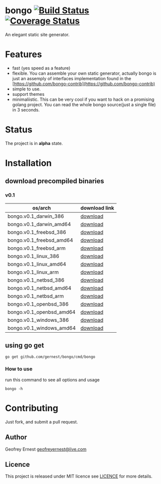 # bongo [![Build Status](https://travis-ci.org/gernest/bongo.svg)](https://travis-ci.org/gernest/bongo) [![Coverage Status](https://coveralls.io/repos/gernest/bongo/badge.svg?branch=master&service=github)](https://coveralls.io/github/gernest/bongo?branch=master)

An elegant static site generator.

# Features
* fast (yes speed as a feature)
* flexible. You can assemble your own static generator, actually bongo is just an assemply of interfaces implementation found in the [https://github.com/bongo-contrib](https://github.com/bongo-contrib)
* simple to use.
* support themes
* minimaliistic. This can be very cool if you want to hack on a promising golang project. You can read the whole bongo source(just a single file) in 3 seconds.

# Status
The project is in __alpha__ state.

# Installation

## download precompiled binaries

### v0.1

os/arch | download link
--------|--------------
bongo.v0.1_darwin_386|[download](https://github.com/bongo-contrib)
bongo.v0.1_darwin_amd64|[download](https://github.com/bongo-contrib)
bongo.v0.1_freebsd_386|[download](https://github.com/bongo-contrib)
bongo.v0.1_freebsd_amd64|[download](https://github.com/bongo-contrib)
bongo.v0.1_freebsd_arm|[download](https://github.com/bongo-contrib)
bongo.v0.1_linux_386|[download](https://github.com/bongo-contrib)
bongo.v0.1_linux_amd64|[download](https://github.com/bongo-contrib)
bongo.v0.1_linux_arm|[download](https://github.com/bongo-contrib)
bongo.v0.1_netbsd_386|[download](https://github.com/bongo-contrib)
bongo.v0.1_netbsd_amd64|[download](https://github.com/bongo-contrib)
bongo.v0.1_netbsd_arm|[download](https://github.com/bongo-contrib)
bongo.v0.1_openbsd_386|[download](https://github.com/bongo-contrib)
bongo.v0.1_openbsd_amd64|[download](https://github.com/bongo-contrib)
bongo.v0.1_windows_386|[download](https://github.com/bongo-contrib)
bongo.v0.1_windows_amd64|[download](https://github.com/bongo-contrib)


## using go get

	go get github.com/gernest/bongo/cmd/bongo
	
### How to use
run this command to see all options and usage

	bongo -h

# Contributing
Just fork, and submit a pull request.


## Author
Geofrey Ernest <geofreyernest@live.com>

## Licence
This project is released under MIT licence see [LICENCE](LICENCE) for more details.
